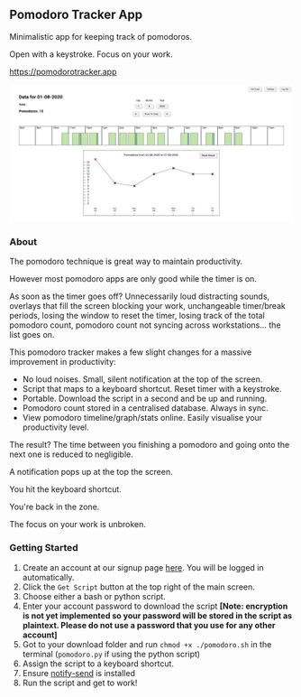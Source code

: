 <h2>Pomodoro Tracker App</h2>

<p>Minimalistic app for keeping track of pomodoros.</p>
<p>Open with a keystroke. Focus on your work.</p>

<a href='https://pomodorotracker.app'>https://pomodorotracker.app</a>

![splash](/src/img/splash.jpeg?raw=true)

<h3>About</h3>

<p>The pomodoro technique is great way to maintain productivity.</p>
<p>However most pomodoro apps are only good while the timer is on.</p>
<p>As soon as the timer goes off? Unnecessarily loud distracting sounds, overlays that fill the screen blocking your work, unchangeable timer/break periods, losing the window to reset the timer, losing track of the total pomodoro count, pomodoro count not syncing across workstations... the list goes on.</p>
<p>This pomodoro tracker makes a few slight changes for a massive improvement in productivity:</p>
<ul>
  <li>No loud noises. Small, silent notification at the top of the screen.</li>
  <li>Script that maps to a keyboard shortcut. Reset timer with a keystroke.</li>
  <li>Portable. Download the script in a second and be up and running.</li>
  <li>Pomodoro count stored in a centralised database. Always in sync.</li>
  <li>View pomodoro timeline/graph/stats online. Easily visualise your productivity level.</li>
</ul>
<p>The result? The time between you finishing a pomodoro and going onto the next one is reduced to negligible.</p>
<p>A notification pops up at the top the screen.</p>
<p>You hit the keyboard shortcut.</p>
<p>You're back in the zone.</p>
<p>The focus on your work is unbroken.</p>

<h3>Getting Started</h3>
<ol>
  <li>Create an account at our signup page <a href='https://pomodorotracker.app/signup'>here</a>. You will be logged in automatically.</li>
  <li>Click the <code>Get Script</code> button at the top right of the main screen.</li>
  <li>Choose either a bash or python script.</li>
  <li>Enter your account password to download the script <b>[Note: encryption is not yet implemented so your password will be stored in the script as plaintext. Please do not use a password that you use for any other account]</b></li>
  <li>Got to your download folder and run <code>chmod +x ./pomodoro.sh</code> in the terminal (<code>pomodoro.py</code> if using the python script)</li>
  <li>Assign the script to a keyboard shortcut.</li>
  <li>Ensure <a href='http://vaskovsky.net/notify-send/linux.html'>notify-send</a> is installed</li>
  <li>Run the script and get to work!</p>
</ol>
